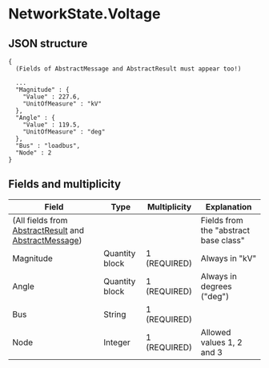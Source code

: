 # NetworkState.Voltage

## JSON structure

```nohighlight
{
  (Fields of AbstractMessage and AbstractResult must appear too!)

  ...
  "Magnitude" : {
    "Value" : 227.6,
    "UnitOfMeasure" : "kV"
  },
  "Angle" : {
    "Value" : 119.5,
    "UnitOfMeasure" : "deg"
  },
  "Bus" : "loadbus",
  "Node" : 2
}
```


## Fields and multiplicity

| Field | Type | Multiplicity | Explanation |
|-|-|-|-|
| (All fields from [AbstractResult](core_msg-abstractresult.md) and [AbstractMessage](core_msg-abstractmessage.md)) | | | Fields from the "abstract base class" |
| Magnitude | Quantity block | 1 (REQUIRED) | Always in "kV" |
| Angle | Quantity block | 1 (REQUIRED) | Always in degrees ("deg") |
| Bus | String | 1 (REQUIRED) |  |
| Node | Integer | 1 (REQUIRED) | Allowed values 1, 2 and 3 |
